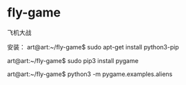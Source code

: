 # fly-game
飞机大战

安装：
art@art:~/fly-game$ sudo apt-get install python3-pip

art@art:~/fly-game$ sudo pip3 install pygame

art@art:~/fly-game$ python3 -m pygame.examples.aliens
